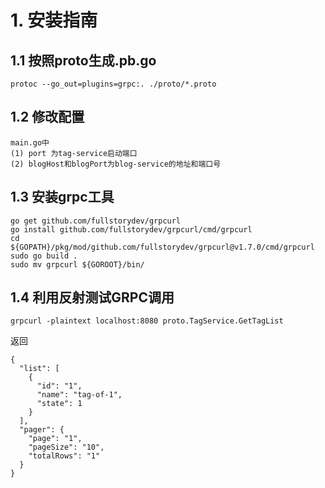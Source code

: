 
# 1. 安装指南

## 1.1 按照proto生成.pb.go
```
protoc --go_out=plugins=grpc:. ./proto/*.proto
```

## 1.2 修改配置
```
main.go中
(1) port 为tag-service启动端口
(2) blogHost和blogPort为blog-service的地址和端口号
```

## 1.3 安装grpc工具
```
go get github.com/fullstorydev/grpcurl
go install github.com/fullstorydev/grpcurl/cmd/grpcurl
cd ${GOPATH}/pkg/mod/github.com/fullstorydev/grpcurl@v1.7.0/cmd/grpcurl
sudo go build .
sudo mv grpcurl ${GOROOT}/bin/
```

## 1.4 利用反射测试GRPC调用
```
grpcurl -plaintext localhost:8080 proto.TagService.GetTagList
```
返回
```
{
  "list": [
    {
      "id": "1",
      "name": "tag-of-1",
      "state": 1
    }
  ],
  "pager": {
    "page": "1",
    "pageSize": "10",
    "totalRows": "1"
  }
}
```